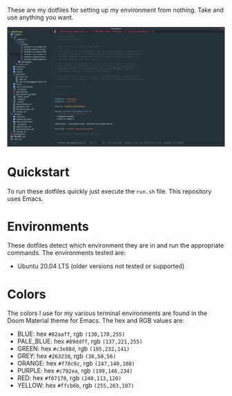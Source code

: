 These are my dotfiles for setting up my environment from nothing. Take and use anything you want.

![screenshot](./images/emacs.png)

# Quickstart

To run these dotfiles quickly just execute the `run.sh` file.  This repository uses Emacs.

# Environments

These dotfiles detect which environment they are in and run the appropriate commands.  The environments tested are:

* Ubuntu 20.04 LTS (older versions not tested or supported)

# Colors

The colors I use for my various terminal environments are found in the Doom Material theme for Emacs.  The hex and RGB values are:

* BLUE: hex `#82aaff`, rgb `(130,170,255)`
* PALE_BLUE: hex `#89ddff`, rgb `(137,221,255)`
* GREEN: hex `#c3e88d`, rgb `(195,232,141)`
* GREY: hex `#263238`, rgb `(38,50,56)`
* ORANGE: hex `#f78c6c`, rgb `(247,140,108)`
* PURPLE: hex `#c792ea`, rgb `(199,146,234)`
* RED: hex `#f07178`, rgb `(240,113,120)`
* YELLOW: hex `#ffcb6b`, rgb `(255,203,107)`
